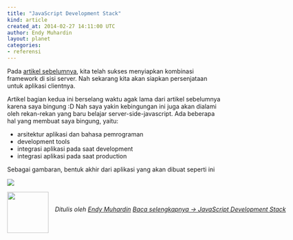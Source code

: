 ```yaml
---
title: "JavaScript Development Stack"
kind: article
created_at: 2014-02-27 14:11:00 UTC
author: Endy Muhardin
layout: planet
categories:
- referensi
---
```

<p>Pada <a href="http://software.endy.muhardin.com/javascript/persiapan-coding-nodejs/">artikel sebelumnya</a>, kita telah sukses menyiapkan kombinasi framework di sisi server. Nah sekarang kita akan siapkan persenjataan untuk aplikasi clientnya.</p>

<p>Artikel bagian kedua ini berselang waktu agak lama dari artikel sebelumnya karena saya bingung :D
Nah saya yakin kebingungan ini juga akan dialami oleh rekan-rekan yang baru belajar server-side-javascript. Ada beberapa hal yang membuat saya bingung, yaitu:</p>

<ul>
<li>arsitektur aplikasi dan bahasa pemrograman</li>
<li>development tools</li>
<li>integrasi aplikasi pada saat development</li>
<li>integrasi aplikasi pada saat production</li>
</ul>


<p>Sebagai gambaran, bentuk akhir dari aplikasi yang akan dibuat seperti ini</p>

<p><img src="https://lh4.googleusercontent.com/-a6DbvzDCjUA/Uw7xgeieBQI/AAAAAAAAFR0/fIac8wOIBGg/w844-h597-no/mean-stack.png"></p>


<div class="author">
  <img src="http://www.gravatar.com/avatar/31694bbf42349c6b6adfe893bb1e19d8.png" style="width: 96px; height: 96;">
  <span style="position: absolute; padding: 32px 15px;">
    <i>Ditulis oleh <a href="http://about.me/endy.muhardin">Endy Muhardin</a> 
    <a class="more-link" href="http://software.endy.muhardin.com/javascript/javascript-development-stack/">Baca selengkapnya &rarr; JavaScript Development Stack</a></i>
  </span>
</div>
